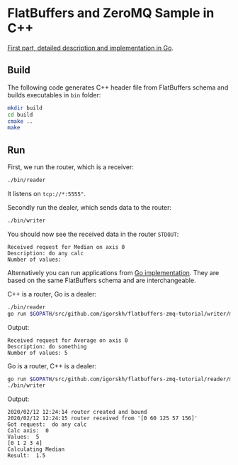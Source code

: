 # FlatBuffers and ZeroMQ Sample in C++

[First part, detailed description and implementation in Go](https://github.com/igorskh/flatbuffers-zmq-tutorial).

## Build
The following code generates C++ header file from FlatBuffers schema and builds executables in `bin` folder:
```bash
mkdir build
cd build
cmake ..
make
```

## Run
First, we run the router, which is a receiver:
```bash
./bin/reader
``` 

It listens on `tcp://*:5555"`.

Secondly run the dealer, which sends data to the router:
```bash
./bin/writer
```

You should now see the received data in the router `STDOUT`:
```text
Received request for Median on axis 0
Description: do any calc
Number of values: 
```

Alternatively you can run applications from [Go implementation](https://github.com/igorskh/flatbuffers-zmq-tutorial). They are based on the same FlatBuffers schema and are interchangeable. 

C++ is a router, Go is a dealer:
```bash
./bin/reader
go run $GOPATH/src/github.com/igorskh/flatbuffers-zmq-tutorial/writer/main.go
```

Output:
```text
Received request for Average on axis 0
Description: do something
Number of values: 5 
```

Go is a router, C++ is a dealer:
```bash
go run $GOPATH/src/github.com/igorskh/flatbuffers-zmq-tutorial/reader/main.go
./bin/writer
```

Output: 
```text
2020/02/12 12:24:14 router created and bound
2020/02/12 12:24:15 router received from '[0 60 125 57 156]'
Got request:  do any calc
Calc axis:  0
Values:  5
[0 1 2 3 4]
Calculating Median
Result:  1.5
```
